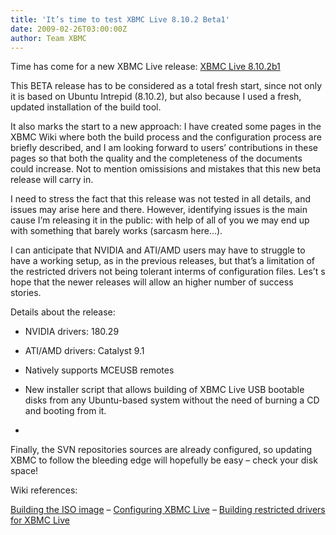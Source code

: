 ```yaml
---
title: 'It’s time to test XBMC Live 8.10.2 Beta1'
date: 2009-02-26T03:00:00Z
author: Team XBMC
---
```

Time has come for a new XBMC Live release: [XBMC Live 8.10.2b1](https://sourceforge.net/projects/xbmc/files/ "XBMC Live 8.10.2b1")

 This BETA release has to be considered as a total fresh start, since not only it is based on Ubuntu Intrepid (8.10.2), but also because I used a fresh, updated installation of the build tool.

 It also marks the start to a new approach: I have created some pages in the XBMC Wiki where both the build process and the configuration process are briefly described, and I am looking forward to users’ contributions in these pages so that both the quality and the completeness of the documents could increase. Not to mention omissisions and mistakes that this new beta release will carry in.

 I need to stress the fact that this release was not tested in all details, and issues may arise here and there. However, identifying issues is the main cause I’m releasing it in the public: with help of all of you we may end up with something that barely works (sarcasm here…).

 I can anticipate that NVIDIA and ATI/AMD users may have to struggle to have a working setup, as in the previous releases, but that’s a limitation of the restricted drivers not being tolerant interms of configuration files. Les’t s hope that the newer releases will allow an higher number of success stories.

 Details about the release:

 
 * NVIDIA drivers: 180.29
 
 
 * ATI/AMD drivers: Catalyst 9.1
 
 
 * Natively supports MCEUSB remotes
 
 
 * New installer script that allows building of XBMC Live USB bootable disks from any Ubuntu-based system without the need of burning a CD and booting from it.
 * 
 
 Finally, the SVN repositories sources are already configured, so updating XBMC to follow the bleeding edge will hopefully be easy – check your disk space!

 Wiki references:

 [Building the ISO image](https://kodi.wiki/view/HowTo:_Build_XBMCLive_ISO_image) – [Configuring XBMC Live](https://kodi.wiki/view/Configuring_XBMC_Live) – [Building restricted drivers for XBMC Live](https://kodi.wiki/view/Building_RestrictedDrivers_for_XBMCLive)

 